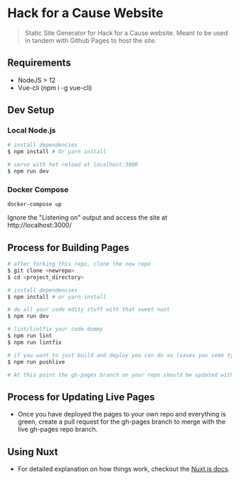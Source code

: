 # Hack for a Cause Website

> Static Site Generator for Hack for a Cause website. Meant to be used in tandem with Github Pages to host the site.

## Requirements
* NodeJS > 12
* Vue-cli (npm i -g vue-cli)

## Dev Setup

### Local Node.js
``` bash
# install dependencies
$ npm install # Or yarn install

# serve with hot reload at localhost:3000
$ npm run dev
```

### Docker Compose

```
docker-compose up
```

Ignore the "Listening on" output and access the site at http://localhost:3000/

## Process for Building Pages

``` bash
# after forking this repo, clone the new repo
$ git clone <newrepo>
$ cd <project_directory>

# install dependencies
$ npm install # or yarn install

# do all your code edity stuff with that sweet nuxt
$ npm run dev

# lint/lintfix your code dummy
$ npm run lint
$ npm run lintfix

# if you want to just build and deploy you can do so (saves you some typing)
$ npm run pushlive

# At this point the gh-pages branch on your repo should be updated with the newly generated pages.
```

## Process for Updating Live Pages
* Once you have deployed the pages to your own repo and everything is green, create a pull request for the gh-pages branch to merge with the live gh-pages repo branch.

## Using Nuxt
* For detailed explanation on how things work, checkout the [Nuxt.js docs](https://github.com/nuxt/nuxt.js).
